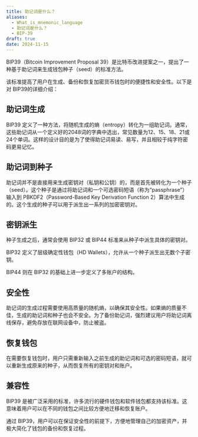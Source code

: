 ```yaml
---
title: 助记词是什么？
aliases:
  - What_is_mnemonic_language
  - 助记词是什么？
  - BIP-39
draft: true
date: 2024-11-15
---
```

BIP39（Bitcoin Improvement Proposal 39）是比特币改进提案之一，提出了一种基于助记词来生成钱包种子（seed）的标准方法。

该标准提高了用户在生成、备份和恢复加密货币钱包时的便捷性和安全性。以下是对 BIP39的详细介绍：

## 助记词生成

BIP39 定义了一种方法，将随机生成的熵（entropy）转化为一组助记词。通常，这些助记词从一个定义好的2048词的字典中选出，常见数量为12、15、18、21或24个单词。这样的设计目的是为了使得助记词易读、易写，并且相较于纯字符密码更易记忆。

## 助记词到种子

助记词并不是直接用来生成密钥对（私钥和公钥）的，而是首先被转化为一个种子（seed）。这个种子是通过将助记词和一个可选密码短语（称为“passphrase”）输入到 PBKDF2（Password-Based Key Derivation Function 2）算法中生成的。这个生成的种子可以用于派生出一系列的加密密钥对。

## 密钥派生

种子生成之后，通常会使用 BIP32 或 BIP44 标准来从种子中派生具体的密钥对。

BIP32 定义了层级确定性钱包（HD Wallets），允许从一个种子派生出无数个子密钥。

BIP44 则在 BIP32 的基础上进一步定义了多账户的结构。

## 安全性

助记词的生成过程需要使用高质量的随机熵，以确保其安全性。如果熵的质量不佳，生成的助记词和种子也会不安全。为了备份助记词，强烈建议用户将助记词离线保存，避免存放在联网设备中，防止被盗。

## 恢复钱包

在需要恢复钱包时，用户只需重新输入之前生成的助记词和可选的密码短语，就可以重新生成原来的种子，从而恢复所有的密钥对和账户。

## 兼容性

BIP39 是被广泛采用的标准，许多流行的硬件钱包和软件钱包都支持该标准。这意味着用户可以在不同的钱包之间比较方便地迁移和恢复账户。

通过 BIP39，用户可以在保证安全性的前提下，方便地管理自己的加密资产，并极大简化了钱包的备份和恢复过程。
